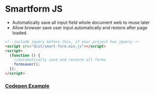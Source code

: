 # Smartform JS

- Automatically save all input field whole document web to reuse later
- Allow browser save user input automatically and restore after page loaded.

```html
<!--include jquery before this, if your project has jquery-->
<script src="dist/smart-form.min.js"></script>
<script>
  (function () {
    //automatically save and restore all forms
    formsaver();
  });
</script>
```

### [Codepen Example](https://codepen.io/dimaslanjaka/pen/qBNOoOe?editors=1010)

